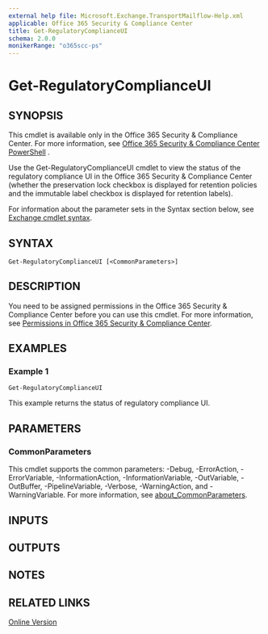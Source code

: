```yaml
---
external help file: Microsoft.Exchange.TransportMailflow-Help.xml
applicable: Office 365 Security & Compliance Center
title: Get-RegulatoryComplianceUI
schema: 2.0.0
monikerRange: "o365scc-ps"
---
```


# Get-RegulatoryComplianceUI

## SYNOPSIS
This cmdlet is available only in the Office 365 Security & Compliance Center. For more information, see [Office 365 Security & Compliance Center PowerShell](https://docs.microsoft.com/powershell/exchange/office-365-scc/office-365-scc-powershell)
.

Use the Get-RegulatoryComplianceUI cmdlet to view the status of the regulatory compliance UI in the Office 365 Security & Compliance Center (whether the preservation lock checkbox is displayed for retention policies and the immutable label checkbox is displayed for retention labels).

For information about the parameter sets in the Syntax section below, see [Exchange cmdlet syntax](https://docs.microsoft.com/powershell/exchange/exchange-server/exchange-cmdlet-syntax).

## SYNTAX

```
Get-RegulatoryComplianceUI [<CommonParameters>]
```

## DESCRIPTION
You need to be assigned permissions in the Office 365 Security & Compliance Center before you can use this cmdlet. For more information, see [Permissions in Office 365 Security & Compliance Center](https://go.microsoft.com/fwlink/p/?LinkId=511920).

## EXAMPLES

### Example 1
```
Get-RegulatoryComplianceUI
```

This example returns the status of regulatory compliance UI.

## PARAMETERS

### CommonParameters
This cmdlet supports the common parameters: -Debug, -ErrorAction, -ErrorVariable, -InformationAction, -InformationVariable, -OutVariable, -OutBuffer, -PipelineVariable, -Verbose, -WarningAction, and -WarningVariable. For more information, see [about_CommonParameters](https://go.microsoft.com/fwlink/p/?LinkID=113216).

## INPUTS

### 

## OUTPUTS

### 

## NOTES

## RELATED LINKS

[Online Version](https://docs.microsoft.com/powershell/module/exchange/policy-and-compliance-retention/Get-RegulatoryComplianceUI)
